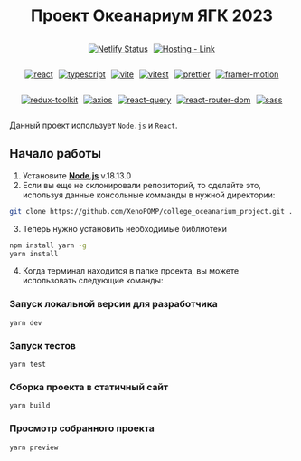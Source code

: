 <h1 align='center'>Проект Океанариум ЯГК 2023</h1>


<div style="display: flex; column-gap: 10px; text-align: center; justify-content: center">

[![Netlify Status](https://api.netlify.com/api/v1/badges/cf33a18a-3851-42e1-a721-c3cb62c37d7a/deploy-status)](https://app.netlify.com/sites/taldykoceanarium/deploys)

[![Hosting - Link](https://img.shields.io/static/v1?label=Hosting&message=Link&color=00C7B7&logo=Netlify&logoColor=00C7B7)](https://taldykoceanarium.netlify.app/)

</div>

<div style="display: flex; column-gap: 10px; justify-content: center; flex-wrap: wrap">

[![react](https://img.shields.io/static/v1?label=&message=react&color=61DAFB&logo=React&logoColor=white)](https://react.dev/)

[![typescript](https://img.shields.io/static/v1?label=&message=typescript&color=%233178C6&logo=TypeScript&logoColor=white)](https://www.typescriptlang.org/)

[![vite](https://img.shields.io/static/v1?label=&message=vite&color=%23646CFF&logo=Vite&logoColor=white)](https://vitejs.dev/)

[![vitest](https://img.shields.io/static/v1?label=&message=vitest&color=%236E9F18&logo=Vitest&logoColor=yellow)](https://vitest.dev/)

[![prettier](https://img.shields.io/static/v1?label=&message=prettier&color=1A2B34&logo=Prettier&logoColor=F7BA3E)](https://prettier.io/)

[![framer-motion](https://img.shields.io/static/v1?label=&message=framer-motion&color=0055FF&logo=Framer&logoColor=black)](https://www.framer.com/motion/)

[![redux-toolkit](https://img.shields.io/static/v1?label=&message=redux-toolkit&color=%23764ABC&logo=Redux&logoColor=white)](https://redux-toolkit.js.org/)

[![axios](https://img.shields.io/static/v1?label=&message=axios&color=%235A29E4&logo=Axios&logoColor=white)](https://axios-http.com/)

[![react-query](https://img.shields.io/static/v1?label=&message=react-query&color=%23FF4154&logo=React+Query&logoColor=002C4B)](https://react-query-v3.tanstack.com/)

[![react-router-dom](https://img.shields.io/static/v1?label=&message=react-router-dom&color=%23CA4245&logo=React+Router&logoColor=white)](https://reactrouter.com/en/main)

[![sass](https://img.shields.io/static/v1?label=&message=sass&color=%23CC6699&logo=Sass&logoColor=white)](https://sass-lang.com/)

</div>

Данный проект использует ``Node.js`` и ``React``.

## Начало работы

1. Установите [**Node.js**](https://nodejs.org/dist/v18.13.0/node-v18.13.0-x64.msi) v.18.13.0
2. Если вы еще не склонировали репозиторий, то сделайте это, используя данные консольные комманды в нужной директории:

```bash
git clone https://github.com/XenoPOMP/college_oceanarium_project.git .
```

3. Теперь нужно установить необходимые библиотеки
```bash
npm install yarn -g
yarn install
```

4. Когда терминал находится в папке проекта, вы можете использовать следующие команды:
### Запуск локальной версии для разработчика
```yarn
yarn dev
```

### Запуск тестов
```yarn
yarn test
```

### Сборка проекта в статичный сайт
```yarn
yarn build
```

### Просмотр собранного проекта
```yarn
yarn preview
```